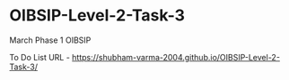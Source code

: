# OIBSIP-Level-2-Task-3
March Phase 1 OIBSIP


To Do List
URL -  https://shubham-varma-2004.github.io/OIBSIP-Level-2-Task-3/
